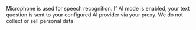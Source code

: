Microphone is used for speech recognition. If AI mode is enabled, your text question is sent to your configured AI provider via your proxy. We do not collect or sell personal data.